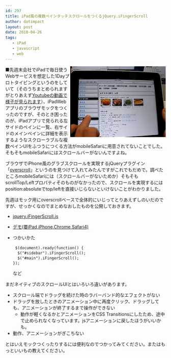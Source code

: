 ```yaml
---
id: 297
title: iPad風の複数ペインタッチスクロールをつくるjQuery.iFingerScroll
author: dotimpact
layout: post
date: 2010-04-26
tags:
   - iPad
   - javascript
   - web
---
```

<img src="/hexo/images/wp-content/uploads/2010/04/iFingerScroll1.png" class="img_R" alt="iFingerScroll.png" border="0" width="300" height="222" align="right" />

■先週末会社でiPadで毎日使うWebサービスを想定した1Dayプロトタイピングというのをしていて（そのうちまとめられますがとりあえず[Youtubeの動画で様子が見られます][1]）、iPadWebアプリのブラウザモックをつくったのですが、そのとき困ったのが、iPadアプリで見られる左サイドのペインに一覧、右サイドのメインペインに詳細を表示するようなスクローラブルな複数ペインUIをふつうにつくる方法がmobileSafariに用意されてないことでした。そもそもmobileSafariにはスクロールバーがないんですよね。

ブラウザでiPhone風のグラブスクロールを実現するjQueryプラグイン「[overscroll][2]」というのを見つけて入れてみたんですがこれでもだめで。調べたところmobileSafariには（スクロールバーがないためか）そもそもscrollTop/Leftプロパティそのものがなかったので、スクロールを実現するにはposition:absoluteでtop/leftを直接いじらないといけないことがわかりました。

先週はモック用にoverscrollベースで全体的にいじってとりあえずしのいだのですが、せっかくなのでまとめなおしたものを公開しておきます。

  * [jquery.iFingerScroll.js][3]
  * [デモ(要iPad,iPhone,Chrome,Safari4)][4]

  * つかいかた

         $(document).ready(function() {
          $("#sidebar").iFingerScroll();
          $("#main").iFingerScroll();
        });


    など

まだネイティブのスクロールUIとはいろいろ違いがあります。

  * スクロール端でドラッグを続けた時のラバーバンド的なエフェクトがない
  * ドラッグを放したときのアニメーション中に再度クリック、ドラッグしても、アニメーションが終了するまで操作ができない
      * 動作が軽くなるかとアニメーションをCSS Transitionsにしたため、途中で止められなくなっています。jsアニメーションに戻したほうがいいかも。
  * 動作、アニメーションがぎこちない

とはいえモックつくったりするには便利なのでつかってみてください。またはもっといいもの教えてください。

 [1]: http://www.youtube.com/view_play_list?p=20D69FB55D0D13DF
 [2]: http://azoffdesign.com/plugins/js/overscroll]
 [3]: http://dl.dropbox.com/u/5872168/iFingerScroll/javascripts/jquery.iFingerScroll.js
 [4]: http://dl.dropbox.com/u/5872168/iFingerScroll/index.html
